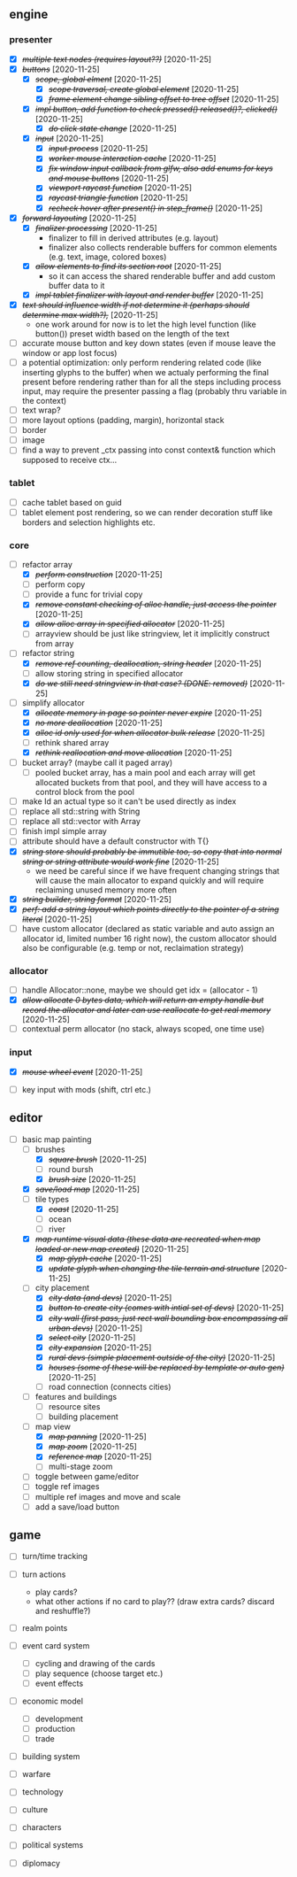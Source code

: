 
## engine

### presenter
- [X] ~~*multiple text nodes (requires layout??)*~~ [2020-11-25]
- [X] ~~*buttons*~~ [2020-11-25]
  - [X] ~~*scope, global elment*~~ [2020-11-25]
    - [X] ~~*scope traversal, create global element*~~ [2020-11-25]
    - [X] ~~*frame element change sibling offset to tree offset*~~ [2020-11-25]
  - [X] ~~*impl button, add function to check pressed() released()?, clicked()*~~ [2020-11-25]
    - [X] ~~*do click state change*~~ [2020-11-25]
  - [X] ~~*input*~~ [2020-11-25]
    - [X] ~~*input process*~~ [2020-11-25]
    - [X] ~~*worker mouse interaction cache*~~ [2020-11-25]
    - [X] ~~*fix window input callback from glfw, also add enums for keys and mouse buttons*~~ [2020-11-25]
    - [X] ~~*viewport raycast function*~~ [2020-11-25]
    - [X] ~~*raycast triangle function*~~ [2020-11-25]
    - [X] ~~*recheck hover after present() in step_frame()*~~ [2020-11-25]
- [X] ~~*forward layouting*~~ [2020-11-25]
  - [X] ~~*finalizer processing*~~ [2020-11-25]
    - finalizer to fill in derived attributes (e.g. layout)
    - finalizer also collects renderable buffers for common elements (e.g. text, image, colored boxes)
  - [X] ~~*allow elements to find its section root*~~ [2020-11-25]
    - so it can access the shared renderable buffer and add custom buffer data to it
  - [X] ~~*impl tablet finalizer with layout and render buffer*~~ [2020-11-25]
- [X] ~~*text should influence width if not determine it (perhaps should determine max width?),*~~ [2020-11-25] 
  - one work around for now is to let the high level function (like button()) preset width based on the length of the text
- [ ] accurate mouse button and key down states (even if mouse leave the window or app lost focus)
- [ ] a potential optimization: only perform rendering related code (like inserting glyphs to the buffer) when we actualy performing the final present before rendering rather than for all the steps including process input, may require the presenter passing a flag (probably thru variable in the context)
- [ ] text wrap?
- [ ] more layout options (padding, margin), horizontal stack
- [ ] border
- [ ] image
- [ ] find a way to prevent _ctx passing into const context& function which supposed to receive ctx...

### tablet
- [ ] cache tablet based on guid
- [ ] tablet element post rendering, so we can render decoration stuff like borders and selection highlights etc.

### core
- [ ] refactor array
  - [X] ~~*perform construction*~~ [2020-11-25]
  - [ ] perform copy
  - [ ] provide a func for trivial copy
  - [X] ~~*remove constant checking of alloc handle, just access the pointer*~~ [2020-11-25]
  - [X] ~~*allow alloc array in specified allocator*~~ [2020-11-25]
  - [ ] arrayview should be just like stringview, let it implicitly construct from array
- [ ] refactor string
  - [X] ~~*remove ref counting, deallocation, string header*~~ [2020-11-25]
  - [ ] allow storing string in specified allocator
  - [X] ~~*do we still need stringview in that case? (DONE: removed)*~~ [2020-11-25]
- [ ] simplify allocator
  - [X] ~~*allocate memory in page so pointer never expire*~~ [2020-11-25]
  - [X] ~~*no more deallocation*~~ [2020-11-25]
  - [X] ~~*alloc id only used for when allocator bulk release*~~ [2020-11-25]
  - [ ] rethink shared array
  - [X] ~~*rethink reallocation and move allocation*~~ [2020-11-25]
- [ ] bucket array? (maybe call it paged array)
  - [ ] pooled bucket array, has a main pool and each array will get allocated buckets from that pool, and they will have access to a control block from the pool
- [ ] make Id an actual type so it can't be used directly as index
- [ ] replace all std::string with String
- [ ] replace all std::vector with Array
- [ ] finish impl simple array
- [ ] attribute should have a default constructor with T{}
- [X] ~~*string store should probably be immutible too, so copy that into normal string or string attribute would work fine*~~ [2020-11-25]
  - we need be careful since if we have frequent changing strings that will cause the main allocator to expand quickly and will require reclaiming unused memory more often
- [X] ~~*string builder, string format*~~ [2020-11-25]
- [X] ~~*perf: add a string layout which points directly to the pointer of a string literal*~~ [2020-11-25]
- [ ] have custom allocator (declared as static variable and auto assign an allocator id, limited number 16 right now), the custom allocator should also be configurable (e.g. temp or not, reclaimation strategy)

### allocator
- [ ] handle Allocator::none, maybe we should get idx = (allocator - 1)
- [X] ~~*allow allocate 0 bytes data, which will return an empty handle but record the allocator and later can use reallocate to get real memory*~~ [2020-11-25]
- [ ] contextual perm allocator (no stack, always scoped, one time use)

### input
- [X] ~~*mouse wheel event*~~ [2020-11-25]
- [ ] key input with mods (shift, ctrl etc.)



## editor
- [ ] basic map painting
  - [ ] brushes
    - [X] ~~*square brush*~~ [2020-11-25]
    - [ ] round bursh
    - [X] ~~*brush size*~~ [2020-11-25]
  - [X] ~~*save/load map*~~ [2020-11-25]
  - [ ] tile types
    - [X] ~~*coast*~~ [2020-11-25]
    - [ ] ocean
    - [ ] river
  - [X] ~~*map runtime visual data (these data are recreated when map loaded or new map created)*~~ [2020-11-25]
    - [X] ~~*map glyph cache*~~ [2020-11-25]
    - [X] ~~*update glyph when changing the tile terrain and structure*~~ [2020-11-25]
  - [ ] city placement
    - [X] ~~*city data (and devs)*~~ [2020-11-25]
    - [X] ~~*button to create city (comes with intial set of devs)*~~ [2020-11-25]
    - [X] ~~*city wall (first pass, just rect wall bounding box encompassing all urban devs)*~~ [2020-11-25]
    - [X] ~~*select city*~~ [2020-11-25]
    - [X] ~~*city expansion*~~ [2020-11-25]
    - [X] ~~*rural devs (simple placement outside of the city)*~~ [2020-11-25]
    - [X] ~~*houses (some of these will be replaced by template or auto gen)*~~ [2020-11-25]
    - [ ] road connection (connects cities)
  - [ ] features and buildings
    - [ ] resource sites
    - [ ] building placement
  - [ ] map view
    - [X] ~~*map panning*~~ [2020-11-25]
    - [X] ~~*map zoom*~~ [2020-11-25]
    - [X] ~~*reference map*~~ [2020-11-25]
    - [ ] multi-stage zoom
  - [ ] toggle between game/editor
  - [ ] toggle ref images
  - [ ] multiple ref images and move and scale
  - [ ] add a save/load button

## game
- [ ] turn/time tracking
- [ ] turn actions
  - play cards?
  - what other actions if no card to play?? (draw extra cards? discard and reshuffle?)
- [ ] realm points
- [ ] event card system
  - [ ] cycling and drawing of the cards
  - [ ] play sequence (choose target etc.)
  - [ ] event effects
- [ ] economic model
  - [ ] development
  - [ ] production
  - [ ] trade
- [ ] building system
- [ ] warfare
- [ ] technology
- [ ] culture
- [ ] characters
- [ ] political systems
- [ ] diplomacy

